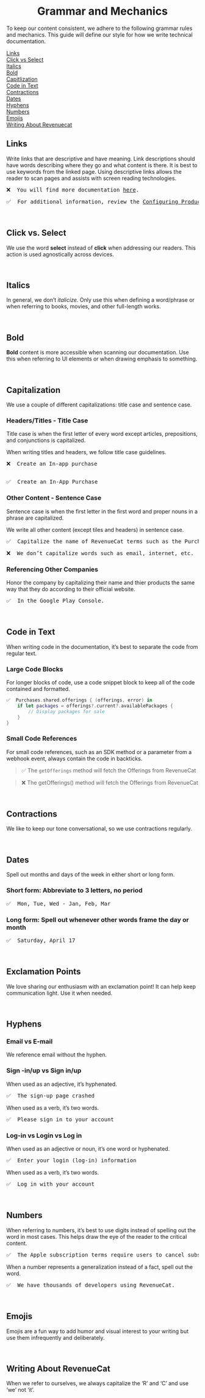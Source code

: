  # <div align='center'> Grammar and Mechanics

To keep our content consistent, we adhere to the following grammar rules and mechanics. This guide will define our style for how we write technical documentation.

[Links](#links)
<br/>
[Click vs Select](#click-vs-select)
<br/>
[Italics](#italics)
<br/>
[Bold](#bold)
<br/>
[Capitlization](#capitalization)
<br/>
[Code in Text](#code-in-text)
<br/>
[Contractions](#contractions)
<br/>
[Dates](#dates)
<br/>
[Hyphens](#hyphens)
<br/>
[Numbers](#numbers)
<br/>
[Emojis](#emojis)
<br/>
[Writing About Revenuecat](#writing-about-revenuecat)
</br>

## Links

Write links that are descriptive and have meaning. Link descriptions should have words describing where they go and what content is there. It is best to use keywords from the linked page. Using descriptive links allows the reader to scan pages and assists with screen reading technologies. 

<pre>
❌  You will find more documentation <a href="url">here</a>.
</pre>
<pre>
✅  For additional information, review the <a href="url">Configuring Products</a> guide. 
</pre>
<br/>

## Click vs. Select

We use the word **select** instead of **click** when addressing our readers. This action is used agnostically across devices. 

<br/>

## Italics

In general, we don’t *italicize*. Only use this when defining a word/phrase or when referring to books, movies, and other full-length works.

<br/>

## Bold

**Bold** content is more accessible when scanning our documentation. Use this when referring to UI elements or when drawing emphasis to something. 

<br/>

## Capitalization

We use a couple of different capitalizations: title case and sentence case. 


### Headers/Titles - Title Case
Title case is when the first letter of every word except articles, prepositions, and conjunctions is capitalized.  

When writing titles and headers, we follow title case guidelines. 
<pre>
❌  Create an In-app purchase
 </pre>
<pre>
✅  Create an In-App Purchase
</pre>



### Other Content - Sentence Case 
Sentence case is when the first letter in the first word and proper nouns in a phrase are capitalized.


We write all other content (except tiles and headers) in sentence case. 
<pre>
✅  Capitalize the name of RevenueCat terms such as the Purchases SDK or Offerings. 
</pre>
<pre>
❌  We don’t capitalize words such as email, internet, etc. 
</pre>

### Referencing Other Companies
Honor the company by capitalizing their name and thier products the same way that they do according to their official website. 
<pre>
✅  In the Google Play Console.
</pre>

<br/>

## Code in Text

When writing code in the documentation, it’s best to separate the code from regular text.

### Large Code Blocks

For longer blocks of code, use a code snippet block to keep all of the code contained and formatted.

````Swift
✅  Purchases.shared.offerings { (offerings, error) in
    if let packages = offerings?.current?.availablePackages {
        // Display packages for sale
    }
}
````

### Small Code References 

For small code references, such as an SDK method or a parameter from a webhook event, always contain the code in backticks.

> ✅   The `getOfferings` method will fetch the Offerings from RevenueCat


> ❌  The getOfferings() method will fetch the Offerings from RevenueCat


<br/>

## Contractions

We like to keep our tone conversational, so we use contractions regularly. 

<br/>

## Dates

Spell out months and days of the week in either short or long form. 

### Short form:  Abbreviate to 3 letters, no period 
<pre>
✅  Mon, Tue, Wed - Jan, Feb, Mar
</pre>
### Long form: Spell out whenever other words frame the day or month
<pre>
✅  Saturday, April 17
</pre>

<br/>

## Exclamation Points

We love sharing our enthusiasm with an exclamation point! It can help keep communication light. Use it when needed. 

<br/>

## Hyphens 

### Email vs E-mail

We reference email without the hyphen.


### Sign -in/up vs Sign in/up 

When used as an adjective, it’s hyphenated. 
<pre>
✅  The sign-up page crashed
</pre>

When used as a verb, it’s two words.
<pre>
✅  Please sign in to your account
</pre>

### Log-in vs Login vs Log in

When used as an adjective or noun, it’s one word or hyphenated.
<pre>
✅  Enter your login (log-in) information
</pre>

When used as a verb, it’s two words.
<pre>
✅  Log in with your account
</pre>

<br/>

## Numbers 

When referring to numbers, it’s best to use digits instead of spelling out the word in most cases. This helps draw the eye of the reader to the critical content. 
<pre>
✅  The Apple subscription terms require users to cancel subscriptions at least 24 hours before the next renewal.
</pre>
When a number represents a generalization instead of a fact, spell out the word.
<pre>
✅  We have thousands of developers using RevenueCat.
</pre>

<br/>

## Emojis

Emojis are a fun way to add humor and visual interest to your writing but use them infrequently and deliberately.


<br/>

## Writing About RevenueCat 

When we refer to ourselves, we always capitalize the ‘R’ and ‘C’ and use ‘we’ not ‘it’.







